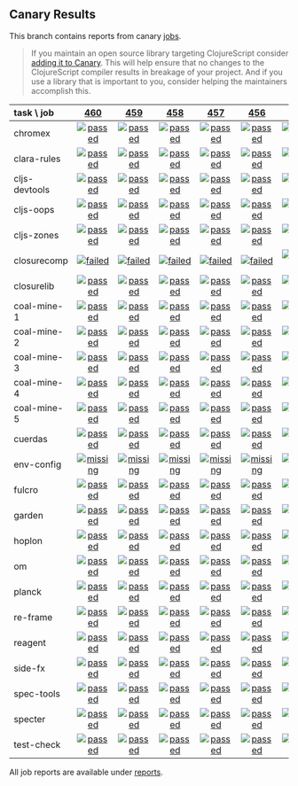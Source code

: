 ## Canary Results

This branch contains reports from canary [jobs](https://github.com/cljs-oss/canary/tree/jobs).

> If you maintain an open source library targeting ClojureScript consider [adding it to Canary](https://github.com/cljs-oss/canary/tree/master#how-to-participate). This will help ensure that no changes to the ClojureScript compiler results in breakage of your project. And if you use a library that is important to you, consider helping the maintainers accomplish this.

[//]: # (begin_overview_table)

| task \ job | <a href="reports/2018/07/03/job-000460-1.10.351-6c8e69c" title="job #460 finished on 2018-07-03">460</a> | <a href="reports/2018/07/02/job-000459-1.10.351-6c8e69c" title="job #459 finished on 2018-07-02">459</a> | <a href="reports/2018/07/01/job-000458-1.10.348-e173e54" title="job #458 finished on 2018-07-01">458</a> | <a href="reports/2018/06/30/job-000457-1.10.348-e173e54" title="job #457 finished on 2018-06-30">457</a> | <a href="reports/2018/06/29/job-000456-1.10.340-9a8196e" title="job #456 finished on 2018-06-29">456</a> | <a href="reports/2018/06/28/job-000455-1.10.340-9a8196e" title="job #455 finished on 2018-06-28">455</a> | <a href="reports/2018/06/27/job-000454-1.10.340-9a8196e" title="job #454 finished on 2018-06-27">454</a> | <a href="reports/2018/06/26/job-000453-1.10.340-9a8196e" title="job #453 finished on 2018-06-26">453</a> | <a href="reports/2018/06/26/job-000452-1.10.340-9a8196e" title="job #452 finished on 2018-06-26">452</a> | <a href="reports/2018/06/26/job-000451-1.10.340-9a8196e" title="job #451 finished on 2018-06-26">451</a> |
| :--- | :---: | :---: | :---: | :---: | :---: | :---: | :---: | :---: | :---: | :---: |
| chromex | <a href="reports/2018/07/03/job-000460-1.10.351-6c8e69c#-chromex"><img title="passed" src="http://box.binaryage.com/s-passed.svg"><a> | <a href="reports/2018/07/02/job-000459-1.10.351-6c8e69c#-chromex"><img title="passed" src="http://box.binaryage.com/s-passed.svg"><a> | <a href="reports/2018/07/01/job-000458-1.10.348-e173e54#-chromex"><img title="passed" src="http://box.binaryage.com/s-passed.svg"><a> | <a href="reports/2018/06/30/job-000457-1.10.348-e173e54#-chromex"><img title="passed" src="http://box.binaryage.com/s-passed.svg"><a> | <a href="reports/2018/06/29/job-000456-1.10.340-9a8196e#-chromex"><img title="passed" src="http://box.binaryage.com/s-passed.svg"><a> | <a href="reports/2018/06/28/job-000455-1.10.340-9a8196e#-chromex"><img title="passed" src="http://box.binaryage.com/s-passed.svg"><a> | <a href="reports/2018/06/27/job-000454-1.10.340-9a8196e#-chromex"><img title="failed" src="http://box.binaryage.com/s-failed.svg"><a> | <a href="reports/2018/06/26/job-000453-1.10.340-9a8196e#-chromex"><img title="disabled" src="http://box.binaryage.com/s-disabled.svg"><a> | <a href="reports/2018/06/26/job-000452-1.10.340-9a8196e#-chromex"><img title="disabled" src="http://box.binaryage.com/s-disabled.svg"><a> | <a href="reports/2018/06/26/job-000451-1.10.340-9a8196e#-chromex"><img title="passed" src="http://box.binaryage.com/s-passed.svg"><a> |
| clara-rules | <a href="reports/2018/07/03/job-000460-1.10.351-6c8e69c#-clara-rules"><img title="passed" src="http://box.binaryage.com/s-passed.svg"><a> | <a href="reports/2018/07/02/job-000459-1.10.351-6c8e69c#-clara-rules"><img title="passed" src="http://box.binaryage.com/s-passed.svg"><a> | <a href="reports/2018/07/01/job-000458-1.10.348-e173e54#-clara-rules"><img title="passed" src="http://box.binaryage.com/s-passed.svg"><a> | <a href="reports/2018/06/30/job-000457-1.10.348-e173e54#-clara-rules"><img title="passed" src="http://box.binaryage.com/s-passed.svg"><a> | <a href="reports/2018/06/29/job-000456-1.10.340-9a8196e#-clara-rules"><img title="passed" src="http://box.binaryage.com/s-passed.svg"><a> | <a href="reports/2018/06/28/job-000455-1.10.340-9a8196e#-clara-rules"><img title="passed" src="http://box.binaryage.com/s-passed.svg"><a> | <a href="reports/2018/06/27/job-000454-1.10.340-9a8196e#-clara-rules"><img title="passed" src="http://box.binaryage.com/s-passed.svg"><a> | <a href="reports/2018/06/26/job-000453-1.10.340-9a8196e#-clara-rules"><img title="disabled" src="http://box.binaryage.com/s-disabled.svg"><a> | <a href="reports/2018/06/26/job-000452-1.10.340-9a8196e#-clara-rules"><img title="disabled" src="http://box.binaryage.com/s-disabled.svg"><a> | <a href="reports/2018/06/26/job-000451-1.10.340-9a8196e#-clara-rules"><img title="passed" src="http://box.binaryage.com/s-passed.svg"><a> |
| cljs-devtools | <a href="reports/2018/07/03/job-000460-1.10.351-6c8e69c#-cljs-devtools"><img title="passed" src="http://box.binaryage.com/s-passed.svg"><a> | <a href="reports/2018/07/02/job-000459-1.10.351-6c8e69c#-cljs-devtools"><img title="passed" src="http://box.binaryage.com/s-passed.svg"><a> | <a href="reports/2018/07/01/job-000458-1.10.348-e173e54#-cljs-devtools"><img title="passed" src="http://box.binaryage.com/s-passed.svg"><a> | <a href="reports/2018/06/30/job-000457-1.10.348-e173e54#-cljs-devtools"><img title="passed" src="http://box.binaryage.com/s-passed.svg"><a> | <a href="reports/2018/06/29/job-000456-1.10.340-9a8196e#-cljs-devtools"><img title="passed" src="http://box.binaryage.com/s-passed.svg"><a> | <a href="reports/2018/06/28/job-000455-1.10.340-9a8196e#-cljs-devtools"><img title="passed" src="http://box.binaryage.com/s-passed.svg"><a> | <a href="reports/2018/06/27/job-000454-1.10.340-9a8196e#-cljs-devtools"><img title="passed" src="http://box.binaryage.com/s-passed.svg"><a> | <a href="reports/2018/06/26/job-000453-1.10.340-9a8196e#-cljs-devtools"><img title="disabled" src="http://box.binaryage.com/s-disabled.svg"><a> | <a href="reports/2018/06/26/job-000452-1.10.340-9a8196e#-cljs-devtools"><img title="disabled" src="http://box.binaryage.com/s-disabled.svg"><a> | <a href="reports/2018/06/26/job-000451-1.10.340-9a8196e#-cljs-devtools"><img title="passed" src="http://box.binaryage.com/s-passed.svg"><a> |
| cljs-oops | <a href="reports/2018/07/03/job-000460-1.10.351-6c8e69c#-cljs-oops"><img title="passed" src="http://box.binaryage.com/s-passed.svg"><a> | <a href="reports/2018/07/02/job-000459-1.10.351-6c8e69c#-cljs-oops"><img title="passed" src="http://box.binaryage.com/s-passed.svg"><a> | <a href="reports/2018/07/01/job-000458-1.10.348-e173e54#-cljs-oops"><img title="passed" src="http://box.binaryage.com/s-passed.svg"><a> | <a href="reports/2018/06/30/job-000457-1.10.348-e173e54#-cljs-oops"><img title="passed" src="http://box.binaryage.com/s-passed.svg"><a> | <a href="reports/2018/06/29/job-000456-1.10.340-9a8196e#-cljs-oops"><img title="passed" src="http://box.binaryage.com/s-passed.svg"><a> | <a href="reports/2018/06/28/job-000455-1.10.340-9a8196e#-cljs-oops"><img title="passed" src="http://box.binaryage.com/s-passed.svg"><a> | <a href="reports/2018/06/27/job-000454-1.10.340-9a8196e#-cljs-oops"><img title="passed" src="http://box.binaryage.com/s-passed.svg"><a> | <a href="reports/2018/06/26/job-000453-1.10.340-9a8196e#-cljs-oops"><img title="disabled" src="http://box.binaryage.com/s-disabled.svg"><a> | <a href="reports/2018/06/26/job-000452-1.10.340-9a8196e#-cljs-oops"><img title="disabled" src="http://box.binaryage.com/s-disabled.svg"><a> | <a href="reports/2018/06/26/job-000451-1.10.340-9a8196e#-cljs-oops"><img title="passed" src="http://box.binaryage.com/s-passed.svg"><a> |
| cljs-zones | <a href="reports/2018/07/03/job-000460-1.10.351-6c8e69c#-cljs-zones"><img title="passed" src="http://box.binaryage.com/s-passed.svg"><a> | <a href="reports/2018/07/02/job-000459-1.10.351-6c8e69c#-cljs-zones"><img title="passed" src="http://box.binaryage.com/s-passed.svg"><a> | <a href="reports/2018/07/01/job-000458-1.10.348-e173e54#-cljs-zones"><img title="passed" src="http://box.binaryage.com/s-passed.svg"><a> | <a href="reports/2018/06/30/job-000457-1.10.348-e173e54#-cljs-zones"><img title="passed" src="http://box.binaryage.com/s-passed.svg"><a> | <a href="reports/2018/06/29/job-000456-1.10.340-9a8196e#-cljs-zones"><img title="passed" src="http://box.binaryage.com/s-passed.svg"><a> | <a href="reports/2018/06/28/job-000455-1.10.340-9a8196e#-cljs-zones"><img title="passed" src="http://box.binaryage.com/s-passed.svg"><a> | <a href="reports/2018/06/27/job-000454-1.10.340-9a8196e#-cljs-zones"><img title="passed" src="http://box.binaryage.com/s-passed.svg"><a> | <a href="reports/2018/06/26/job-000453-1.10.340-9a8196e#-cljs-zones"><img title="disabled" src="http://box.binaryage.com/s-disabled.svg"><a> | <a href="reports/2018/06/26/job-000452-1.10.340-9a8196e#-cljs-zones"><img title="disabled" src="http://box.binaryage.com/s-disabled.svg"><a> | <a href="reports/2018/06/26/job-000451-1.10.340-9a8196e#-cljs-zones"><img title="passed" src="http://box.binaryage.com/s-passed.svg"><a> |
| closurecomp | <a href="reports/2018/07/03/job-000460-1.10.351-6c8e69c#-closurecomp"><img title="failed" src="http://box.binaryage.com/s-failed.svg"><a> | <a href="reports/2018/07/02/job-000459-1.10.351-6c8e69c#-closurecomp"><img title="failed" src="http://box.binaryage.com/s-failed.svg"><a> | <a href="reports/2018/07/01/job-000458-1.10.348-e173e54#-closurecomp"><img title="failed" src="http://box.binaryage.com/s-failed.svg"><a> | <a href="reports/2018/06/30/job-000457-1.10.348-e173e54#-closurecomp"><img title="failed" src="http://box.binaryage.com/s-failed.svg"><a> | <a href="reports/2018/06/29/job-000456-1.10.340-9a8196e#-closurecomp"><img title="failed" src="http://box.binaryage.com/s-failed.svg"><a> | <a href="reports/2018/06/28/job-000455-1.10.340-9a8196e#-closurecomp"><img title="passed" src="http://box.binaryage.com/s-passed.svg"><a> | <a href="reports/2018/06/27/job-000454-1.10.340-9a8196e#-closurecomp"><img title="passed" src="http://box.binaryage.com/s-passed.svg"><a> | <a href="reports/2018/06/26/job-000453-1.10.340-9a8196e#-closurecomp"><img title="disabled" src="http://box.binaryage.com/s-disabled.svg"><a> | <a href="reports/2018/06/26/job-000452-1.10.340-9a8196e#-closurecomp"><img title="disabled" src="http://box.binaryage.com/s-disabled.svg"><a> | <a href="reports/2018/06/26/job-000451-1.10.340-9a8196e#-closurecomp"><img title="passed" src="http://box.binaryage.com/s-passed.svg"><a> |
| closurelib | <a href="reports/2018/07/03/job-000460-1.10.351-6c8e69c#-closurelib"><img title="passed" src="http://box.binaryage.com/s-passed.svg"><a> | <a href="reports/2018/07/02/job-000459-1.10.351-6c8e69c#-closurelib"><img title="passed" src="http://box.binaryage.com/s-passed.svg"><a> | <a href="reports/2018/07/01/job-000458-1.10.348-e173e54#-closurelib"><img title="passed" src="http://box.binaryage.com/s-passed.svg"><a> | <a href="reports/2018/06/30/job-000457-1.10.348-e173e54#-closurelib"><img title="passed" src="http://box.binaryage.com/s-passed.svg"><a> | <a href="reports/2018/06/29/job-000456-1.10.340-9a8196e#-closurelib"><img title="passed" src="http://box.binaryage.com/s-passed.svg"><a> | <a href="reports/2018/06/28/job-000455-1.10.340-9a8196e#-closurelib"><img title="passed" src="http://box.binaryage.com/s-passed.svg"><a> | <a href="reports/2018/06/27/job-000454-1.10.340-9a8196e#-closurelib"><img title="passed" src="http://box.binaryage.com/s-passed.svg"><a> | <a href="reports/2018/06/26/job-000453-1.10.340-9a8196e#-closurelib"><img title="disabled" src="http://box.binaryage.com/s-disabled.svg"><a> | <a href="reports/2018/06/26/job-000452-1.10.340-9a8196e#-closurelib"><img title="disabled" src="http://box.binaryage.com/s-disabled.svg"><a> | <a href="reports/2018/06/26/job-000451-1.10.340-9a8196e#-closurelib"><img title="passed" src="http://box.binaryage.com/s-passed.svg"><a> |
| coal-mine-1 | <a href="reports/2018/07/03/job-000460-1.10.351-6c8e69c#-coal-mine-1"><img title="passed" src="http://box.binaryage.com/s-passed.svg"><a> | <a href="reports/2018/07/02/job-000459-1.10.351-6c8e69c#-coal-mine-1"><img title="passed" src="http://box.binaryage.com/s-passed.svg"><a> | <a href="reports/2018/07/01/job-000458-1.10.348-e173e54#-coal-mine-1"><img title="passed" src="http://box.binaryage.com/s-passed.svg"><a> | <a href="reports/2018/06/30/job-000457-1.10.348-e173e54#-coal-mine-1"><img title="passed" src="http://box.binaryage.com/s-passed.svg"><a> | <a href="reports/2018/06/29/job-000456-1.10.340-9a8196e#-coal-mine-1"><img title="passed" src="http://box.binaryage.com/s-passed.svg"><a> | <a href="reports/2018/06/28/job-000455-1.10.340-9a8196e#-coal-mine-1"><img title="passed" src="http://box.binaryage.com/s-passed.svg"><a> | <a href="reports/2018/06/27/job-000454-1.10.340-9a8196e#-coal-mine-1"><img title="passed" src="http://box.binaryage.com/s-passed.svg"><a> | <a href="reports/2018/06/26/job-000453-1.10.340-9a8196e#-coal-mine-1"><img title="disabled" src="http://box.binaryage.com/s-disabled.svg"><a> | <a href="reports/2018/06/26/job-000452-1.10.340-9a8196e#-coal-mine-1"><img title="disabled" src="http://box.binaryage.com/s-disabled.svg"><a> | <a href="reports/2018/06/26/job-000451-1.10.340-9a8196e#-coal-mine-1"><img title="passed" src="http://box.binaryage.com/s-passed.svg"><a> |
| coal-mine-2 | <a href="reports/2018/07/03/job-000460-1.10.351-6c8e69c#-coal-mine-2"><img title="passed" src="http://box.binaryage.com/s-passed.svg"><a> | <a href="reports/2018/07/02/job-000459-1.10.351-6c8e69c#-coal-mine-2"><img title="passed" src="http://box.binaryage.com/s-passed.svg"><a> | <a href="reports/2018/07/01/job-000458-1.10.348-e173e54#-coal-mine-2"><img title="passed" src="http://box.binaryage.com/s-passed.svg"><a> | <a href="reports/2018/06/30/job-000457-1.10.348-e173e54#-coal-mine-2"><img title="passed" src="http://box.binaryage.com/s-passed.svg"><a> | <a href="reports/2018/06/29/job-000456-1.10.340-9a8196e#-coal-mine-2"><img title="passed" src="http://box.binaryage.com/s-passed.svg"><a> | <a href="reports/2018/06/28/job-000455-1.10.340-9a8196e#-coal-mine-2"><img title="passed" src="http://box.binaryage.com/s-passed.svg"><a> | <a href="reports/2018/06/27/job-000454-1.10.340-9a8196e#-coal-mine-2"><img title="passed" src="http://box.binaryage.com/s-passed.svg"><a> | <a href="reports/2018/06/26/job-000453-1.10.340-9a8196e#-coal-mine-2"><img title="disabled" src="http://box.binaryage.com/s-disabled.svg"><a> | <a href="reports/2018/06/26/job-000452-1.10.340-9a8196e#-coal-mine-2"><img title="disabled" src="http://box.binaryage.com/s-disabled.svg"><a> | <a href="reports/2018/06/26/job-000451-1.10.340-9a8196e#-coal-mine-2"><img title="passed" src="http://box.binaryage.com/s-passed.svg"><a> |
| coal-mine-3 | <a href="reports/2018/07/03/job-000460-1.10.351-6c8e69c#-coal-mine-3"><img title="passed" src="http://box.binaryage.com/s-passed.svg"><a> | <a href="reports/2018/07/02/job-000459-1.10.351-6c8e69c#-coal-mine-3"><img title="passed" src="http://box.binaryage.com/s-passed.svg"><a> | <a href="reports/2018/07/01/job-000458-1.10.348-e173e54#-coal-mine-3"><img title="passed" src="http://box.binaryage.com/s-passed.svg"><a> | <a href="reports/2018/06/30/job-000457-1.10.348-e173e54#-coal-mine-3"><img title="passed" src="http://box.binaryage.com/s-passed.svg"><a> | <a href="reports/2018/06/29/job-000456-1.10.340-9a8196e#-coal-mine-3"><img title="passed" src="http://box.binaryage.com/s-passed.svg"><a> | <a href="reports/2018/06/28/job-000455-1.10.340-9a8196e#-coal-mine-3"><img title="passed" src="http://box.binaryage.com/s-passed.svg"><a> | <a href="reports/2018/06/27/job-000454-1.10.340-9a8196e#-coal-mine-3"><img title="passed" src="http://box.binaryage.com/s-passed.svg"><a> | <a href="reports/2018/06/26/job-000453-1.10.340-9a8196e#-coal-mine-3"><img title="disabled" src="http://box.binaryage.com/s-disabled.svg"><a> | <a href="reports/2018/06/26/job-000452-1.10.340-9a8196e#-coal-mine-3"><img title="disabled" src="http://box.binaryage.com/s-disabled.svg"><a> | <a href="reports/2018/06/26/job-000451-1.10.340-9a8196e#-coal-mine-3"><img title="passed" src="http://box.binaryage.com/s-passed.svg"><a> |
| coal-mine-4 | <a href="reports/2018/07/03/job-000460-1.10.351-6c8e69c#-coal-mine-4"><img title="passed" src="http://box.binaryage.com/s-passed.svg"><a> | <a href="reports/2018/07/02/job-000459-1.10.351-6c8e69c#-coal-mine-4"><img title="passed" src="http://box.binaryage.com/s-passed.svg"><a> | <a href="reports/2018/07/01/job-000458-1.10.348-e173e54#-coal-mine-4"><img title="passed" src="http://box.binaryage.com/s-passed.svg"><a> | <a href="reports/2018/06/30/job-000457-1.10.348-e173e54#-coal-mine-4"><img title="passed" src="http://box.binaryage.com/s-passed.svg"><a> | <a href="reports/2018/06/29/job-000456-1.10.340-9a8196e#-coal-mine-4"><img title="passed" src="http://box.binaryage.com/s-passed.svg"><a> | <a href="reports/2018/06/28/job-000455-1.10.340-9a8196e#-coal-mine-4"><img title="passed" src="http://box.binaryage.com/s-passed.svg"><a> | <a href="reports/2018/06/27/job-000454-1.10.340-9a8196e#-coal-mine-4"><img title="passed" src="http://box.binaryage.com/s-passed.svg"><a> | <a href="reports/2018/06/26/job-000453-1.10.340-9a8196e#-coal-mine-4"><img title="disabled" src="http://box.binaryage.com/s-disabled.svg"><a> | <a href="reports/2018/06/26/job-000452-1.10.340-9a8196e#-coal-mine-4"><img title="disabled" src="http://box.binaryage.com/s-disabled.svg"><a> | <a href="reports/2018/06/26/job-000451-1.10.340-9a8196e#-coal-mine-4"><img title="passed" src="http://box.binaryage.com/s-passed.svg"><a> |
| coal-mine-5 | <a href="reports/2018/07/03/job-000460-1.10.351-6c8e69c#-coal-mine-5"><img title="passed" src="http://box.binaryage.com/s-passed.svg"><a> | <a href="reports/2018/07/02/job-000459-1.10.351-6c8e69c#-coal-mine-5"><img title="passed" src="http://box.binaryage.com/s-passed.svg"><a> | <a href="reports/2018/07/01/job-000458-1.10.348-e173e54#-coal-mine-5"><img title="passed" src="http://box.binaryage.com/s-passed.svg"><a> | <a href="reports/2018/06/30/job-000457-1.10.348-e173e54#-coal-mine-5"><img title="passed" src="http://box.binaryage.com/s-passed.svg"><a> | <a href="reports/2018/06/29/job-000456-1.10.340-9a8196e#-coal-mine-5"><img title="passed" src="http://box.binaryage.com/s-passed.svg"><a> | <a href="reports/2018/06/28/job-000455-1.10.340-9a8196e#-coal-mine-5"><img title="passed" src="http://box.binaryage.com/s-passed.svg"><a> | <a href="reports/2018/06/27/job-000454-1.10.340-9a8196e#-coal-mine-5"><img title="passed" src="http://box.binaryage.com/s-passed.svg"><a> | <a href="reports/2018/06/26/job-000453-1.10.340-9a8196e#-coal-mine-5"><img title="disabled" src="http://box.binaryage.com/s-disabled.svg"><a> | <a href="reports/2018/06/26/job-000452-1.10.340-9a8196e#-coal-mine-5"><img title="disabled" src="http://box.binaryage.com/s-disabled.svg"><a> | <a href="reports/2018/06/26/job-000451-1.10.340-9a8196e#-coal-mine-5"><img title="passed" src="http://box.binaryage.com/s-passed.svg"><a> |
| cuerdas | <a href="reports/2018/07/03/job-000460-1.10.351-6c8e69c#-cuerdas"><img title="passed" src="http://box.binaryage.com/s-passed.svg"><a> | <a href="reports/2018/07/02/job-000459-1.10.351-6c8e69c#-cuerdas"><img title="passed" src="http://box.binaryage.com/s-passed.svg"><a> | <a href="reports/2018/07/01/job-000458-1.10.348-e173e54#-cuerdas"><img title="passed" src="http://box.binaryage.com/s-passed.svg"><a> | <a href="reports/2018/06/30/job-000457-1.10.348-e173e54#-cuerdas"><img title="passed" src="http://box.binaryage.com/s-passed.svg"><a> | <a href="reports/2018/06/29/job-000456-1.10.340-9a8196e#-cuerdas"><img title="passed" src="http://box.binaryage.com/s-passed.svg"><a> | <a href="reports/2018/06/28/job-000455-1.10.340-9a8196e#-cuerdas"><img title="passed" src="http://box.binaryage.com/s-passed.svg"><a> | <a href="reports/2018/06/27/job-000454-1.10.340-9a8196e#-cuerdas"><img title="passed" src="http://box.binaryage.com/s-passed.svg"><a> | <a href="reports/2018/06/26/job-000453-1.10.340-9a8196e#-cuerdas"><img title="disabled" src="http://box.binaryage.com/s-disabled.svg"><a> | <a href="reports/2018/06/26/job-000452-1.10.340-9a8196e#-cuerdas"><img title="disabled" src="http://box.binaryage.com/s-disabled.svg"><a> | <a href="reports/2018/06/26/job-000451-1.10.340-9a8196e#-cuerdas"><img title="passed" src="http://box.binaryage.com/s-passed.svg"><a> |
| env-config | <a href="reports/2018/07/03/job-000460-1.10.351-6c8e69c#-env-config"><img title="missing" src="http://box.binaryage.com/s-missing.svg"><a> | <a href="reports/2018/07/02/job-000459-1.10.351-6c8e69c#-env-config"><img title="missing" src="http://box.binaryage.com/s-missing.svg"><a> | <a href="reports/2018/07/01/job-000458-1.10.348-e173e54#-env-config"><img title="missing" src="http://box.binaryage.com/s-missing.svg"><a> | <a href="reports/2018/06/30/job-000457-1.10.348-e173e54#-env-config"><img title="missing" src="http://box.binaryage.com/s-missing.svg"><a> | <a href="reports/2018/06/29/job-000456-1.10.340-9a8196e#-env-config"><img title="missing" src="http://box.binaryage.com/s-missing.svg"><a> | <a href="reports/2018/06/28/job-000455-1.10.340-9a8196e#-env-config"><img title="missing" src="http://box.binaryage.com/s-missing.svg"><a> | <a href="reports/2018/06/27/job-000454-1.10.340-9a8196e#-env-config"><img title="missing" src="http://box.binaryage.com/s-missing.svg"><a> | <a href="reports/2018/06/26/job-000453-1.10.340-9a8196e#-env-config"><img title="disabled" src="http://box.binaryage.com/s-disabled.svg"><a> | <a href="reports/2018/06/26/job-000452-1.10.340-9a8196e#-env-config"><img title="disabled" src="http://box.binaryage.com/s-disabled.svg"><a> | <a href="reports/2018/06/26/job-000451-1.10.340-9a8196e#-env-config"><img title="passed" src="http://box.binaryage.com/s-passed.svg"><a> |
| fulcro | <a href="reports/2018/07/03/job-000460-1.10.351-6c8e69c#-fulcro"><img title="passed" src="http://box.binaryage.com/s-passed.svg"><a> | <a href="reports/2018/07/02/job-000459-1.10.351-6c8e69c#-fulcro"><img title="passed" src="http://box.binaryage.com/s-passed.svg"><a> | <a href="reports/2018/07/01/job-000458-1.10.348-e173e54#-fulcro"><img title="passed" src="http://box.binaryage.com/s-passed.svg"><a> | <a href="reports/2018/06/30/job-000457-1.10.348-e173e54#-fulcro"><img title="passed" src="http://box.binaryage.com/s-passed.svg"><a> | <a href="reports/2018/06/29/job-000456-1.10.340-9a8196e#-fulcro"><img title="passed" src="http://box.binaryage.com/s-passed.svg"><a> | <a href="reports/2018/06/28/job-000455-1.10.340-9a8196e#-fulcro"><img title="passed" src="http://box.binaryage.com/s-passed.svg"><a> | <a href="reports/2018/06/27/job-000454-1.10.340-9a8196e#-fulcro"><img title="passed" src="http://box.binaryage.com/s-passed.svg"><a> | <a href="reports/2018/06/26/job-000453-1.10.340-9a8196e#-fulcro"><img title="disabled" src="http://box.binaryage.com/s-disabled.svg"><a> | <a href="reports/2018/06/26/job-000452-1.10.340-9a8196e#-fulcro"><img title="disabled" src="http://box.binaryage.com/s-disabled.svg"><a> | <a href="reports/2018/06/26/job-000451-1.10.340-9a8196e#-fulcro"><img title="passed" src="http://box.binaryage.com/s-passed.svg"><a> |
| garden | <a href="reports/2018/07/03/job-000460-1.10.351-6c8e69c#-garden"><img title="passed" src="http://box.binaryage.com/s-passed.svg"><a> | <a href="reports/2018/07/02/job-000459-1.10.351-6c8e69c#-garden"><img title="passed" src="http://box.binaryage.com/s-passed.svg"><a> | <a href="reports/2018/07/01/job-000458-1.10.348-e173e54#-garden"><img title="passed" src="http://box.binaryage.com/s-passed.svg"><a> | <a href="reports/2018/06/30/job-000457-1.10.348-e173e54#-garden"><img title="passed" src="http://box.binaryage.com/s-passed.svg"><a> | <a href="reports/2018/06/29/job-000456-1.10.340-9a8196e#-garden"><img title="passed" src="http://box.binaryage.com/s-passed.svg"><a> | <a href="reports/2018/06/28/job-000455-1.10.340-9a8196e#-garden"><img title="passed" src="http://box.binaryage.com/s-passed.svg"><a> | <a href="reports/2018/06/27/job-000454-1.10.340-9a8196e#-garden"><img title="passed" src="http://box.binaryage.com/s-passed.svg"><a> | <a href="reports/2018/06/26/job-000453-1.10.340-9a8196e#-garden"><img title="disabled" src="http://box.binaryage.com/s-disabled.svg"><a> | <a href="reports/2018/06/26/job-000452-1.10.340-9a8196e#-garden"><img title="disabled" src="http://box.binaryage.com/s-disabled.svg"><a> | <a href="reports/2018/06/26/job-000451-1.10.340-9a8196e#-garden"><img title="passed" src="http://box.binaryage.com/s-passed.svg"><a> |
| hoplon | <a href="reports/2018/07/03/job-000460-1.10.351-6c8e69c#-hoplon"><img title="passed" src="http://box.binaryage.com/s-passed.svg"><a> | <a href="reports/2018/07/02/job-000459-1.10.351-6c8e69c#-hoplon"><img title="passed" src="http://box.binaryage.com/s-passed.svg"><a> | <a href="reports/2018/07/01/job-000458-1.10.348-e173e54#-hoplon"><img title="passed" src="http://box.binaryage.com/s-passed.svg"><a> | <a href="reports/2018/06/30/job-000457-1.10.348-e173e54#-hoplon"><img title="passed" src="http://box.binaryage.com/s-passed.svg"><a> | <a href="reports/2018/06/29/job-000456-1.10.340-9a8196e#-hoplon"><img title="passed" src="http://box.binaryage.com/s-passed.svg"><a> | <a href="reports/2018/06/28/job-000455-1.10.340-9a8196e#-hoplon"><img title="passed" src="http://box.binaryage.com/s-passed.svg"><a> | <a href="reports/2018/06/27/job-000454-1.10.340-9a8196e#-hoplon"><img title="passed" src="http://box.binaryage.com/s-passed.svg"><a> | <a href="reports/2018/06/26/job-000453-1.10.340-9a8196e#-hoplon"><img title="disabled" src="http://box.binaryage.com/s-disabled.svg"><a> | <a href="reports/2018/06/26/job-000452-1.10.340-9a8196e#-hoplon"><img title="disabled" src="http://box.binaryage.com/s-disabled.svg"><a> | <a href="reports/2018/06/26/job-000451-1.10.340-9a8196e#-hoplon"><img title="passed" src="http://box.binaryage.com/s-passed.svg"><a> |
| om | <a href="reports/2018/07/03/job-000460-1.10.351-6c8e69c#-om"><img title="passed" src="http://box.binaryage.com/s-passed.svg"><a> | <a href="reports/2018/07/02/job-000459-1.10.351-6c8e69c#-om"><img title="passed" src="http://box.binaryage.com/s-passed.svg"><a> | <a href="reports/2018/07/01/job-000458-1.10.348-e173e54#-om"><img title="passed" src="http://box.binaryage.com/s-passed.svg"><a> | <a href="reports/2018/06/30/job-000457-1.10.348-e173e54#-om"><img title="passed" src="http://box.binaryage.com/s-passed.svg"><a> | <a href="reports/2018/06/29/job-000456-1.10.340-9a8196e#-om"><img title="passed" src="http://box.binaryage.com/s-passed.svg"><a> | <a href="reports/2018/06/28/job-000455-1.10.340-9a8196e#-om"><img title="passed" src="http://box.binaryage.com/s-passed.svg"><a> | <a href="reports/2018/06/27/job-000454-1.10.340-9a8196e#-om"><img title="passed" src="http://box.binaryage.com/s-passed.svg"><a> | <a href="reports/2018/06/26/job-000453-1.10.340-9a8196e#-om"><img title="disabled" src="http://box.binaryage.com/s-disabled.svg"><a> | <a href="reports/2018/06/26/job-000452-1.10.340-9a8196e#-om"><img title="disabled" src="http://box.binaryage.com/s-disabled.svg"><a> | <a href="reports/2018/06/26/job-000451-1.10.340-9a8196e#-om"><img title="passed" src="http://box.binaryage.com/s-passed.svg"><a> |
| planck | <a href="reports/2018/07/03/job-000460-1.10.351-6c8e69c#-planck"><img title="passed" src="http://box.binaryage.com/s-passed.svg"><a> | <a href="reports/2018/07/02/job-000459-1.10.351-6c8e69c#-planck"><img title="passed" src="http://box.binaryage.com/s-passed.svg"><a> | <a href="reports/2018/07/01/job-000458-1.10.348-e173e54#-planck"><img title="passed" src="http://box.binaryage.com/s-passed.svg"><a> | <a href="reports/2018/06/30/job-000457-1.10.348-e173e54#-planck"><img title="passed" src="http://box.binaryage.com/s-passed.svg"><a> | <a href="reports/2018/06/29/job-000456-1.10.340-9a8196e#-planck"><img title="passed" src="http://box.binaryage.com/s-passed.svg"><a> | <a href="reports/2018/06/28/job-000455-1.10.340-9a8196e#-planck"><img title="passed" src="http://box.binaryage.com/s-passed.svg"><a> | <a href="reports/2018/06/27/job-000454-1.10.340-9a8196e#-planck"><img title="passed" src="http://box.binaryage.com/s-passed.svg"><a> | <a href="reports/2018/06/26/job-000453-1.10.340-9a8196e#-planck"><img title="disabled" src="http://box.binaryage.com/s-disabled.svg"><a> | <a href="reports/2018/06/26/job-000452-1.10.340-9a8196e#-planck"><img title="disabled" src="http://box.binaryage.com/s-disabled.svg"><a> | <a href="reports/2018/06/26/job-000451-1.10.340-9a8196e#-planck"><img title="passed" src="http://box.binaryage.com/s-passed.svg"><a> |
| re-frame | <a href="reports/2018/07/03/job-000460-1.10.351-6c8e69c#-re-frame"><img title="passed" src="http://box.binaryage.com/s-passed.svg"><a> | <a href="reports/2018/07/02/job-000459-1.10.351-6c8e69c#-re-frame"><img title="passed" src="http://box.binaryage.com/s-passed.svg"><a> | <a href="reports/2018/07/01/job-000458-1.10.348-e173e54#-re-frame"><img title="passed" src="http://box.binaryage.com/s-passed.svg"><a> | <a href="reports/2018/06/30/job-000457-1.10.348-e173e54#-re-frame"><img title="passed" src="http://box.binaryage.com/s-passed.svg"><a> | <a href="reports/2018/06/29/job-000456-1.10.340-9a8196e#-re-frame"><img title="passed" src="http://box.binaryage.com/s-passed.svg"><a> | <a href="reports/2018/06/28/job-000455-1.10.340-9a8196e#-re-frame"><img title="passed" src="http://box.binaryage.com/s-passed.svg"><a> | <a href="reports/2018/06/27/job-000454-1.10.340-9a8196e#-re-frame"><img title="passed" src="http://box.binaryage.com/s-passed.svg"><a> | <a href="reports/2018/06/26/job-000453-1.10.340-9a8196e#-re-frame"><img title="disabled" src="http://box.binaryage.com/s-disabled.svg"><a> | <a href="reports/2018/06/26/job-000452-1.10.340-9a8196e#-re-frame"><img title="disabled" src="http://box.binaryage.com/s-disabled.svg"><a> | <a href="reports/2018/06/26/job-000451-1.10.340-9a8196e#-re-frame"><img title="passed" src="http://box.binaryage.com/s-passed.svg"><a> |
| reagent | <a href="reports/2018/07/03/job-000460-1.10.351-6c8e69c#-reagent"><img title="passed" src="http://box.binaryage.com/s-passed.svg"><a> | <a href="reports/2018/07/02/job-000459-1.10.351-6c8e69c#-reagent"><img title="passed" src="http://box.binaryage.com/s-passed.svg"><a> | <a href="reports/2018/07/01/job-000458-1.10.348-e173e54#-reagent"><img title="passed" src="http://box.binaryage.com/s-passed.svg"><a> | <a href="reports/2018/06/30/job-000457-1.10.348-e173e54#-reagent"><img title="passed" src="http://box.binaryage.com/s-passed.svg"><a> | <a href="reports/2018/06/29/job-000456-1.10.340-9a8196e#-reagent"><img title="passed" src="http://box.binaryage.com/s-passed.svg"><a> | <a href="reports/2018/06/28/job-000455-1.10.340-9a8196e#-reagent"><img title="passed" src="http://box.binaryage.com/s-passed.svg"><a> | <a href="reports/2018/06/27/job-000454-1.10.340-9a8196e#-reagent"><img title="passed" src="http://box.binaryage.com/s-passed.svg"><a> | <a href="reports/2018/06/26/job-000453-1.10.340-9a8196e#-reagent"><img title="disabled" src="http://box.binaryage.com/s-disabled.svg"><a> | <a href="reports/2018/06/26/job-000452-1.10.340-9a8196e#-reagent"><img title="disabled" src="http://box.binaryage.com/s-disabled.svg"><a> | <a href="reports/2018/06/26/job-000451-1.10.340-9a8196e#-reagent"><img title="passed" src="http://box.binaryage.com/s-passed.svg"><a> |
| side-fx | <a href="reports/2018/07/03/job-000460-1.10.351-6c8e69c#-side-fx"><img title="passed" src="http://box.binaryage.com/s-passed.svg"><a> | <a href="reports/2018/07/02/job-000459-1.10.351-6c8e69c#-side-fx"><img title="passed" src="http://box.binaryage.com/s-passed.svg"><a> | <a href="reports/2018/07/01/job-000458-1.10.348-e173e54#-side-fx"><img title="passed" src="http://box.binaryage.com/s-passed.svg"><a> | <a href="reports/2018/06/30/job-000457-1.10.348-e173e54#-side-fx"><img title="passed" src="http://box.binaryage.com/s-passed.svg"><a> | <a href="reports/2018/06/29/job-000456-1.10.340-9a8196e#-side-fx"><img title="passed" src="http://box.binaryage.com/s-passed.svg"><a> | <a href="reports/2018/06/28/job-000455-1.10.340-9a8196e#-side-fx"><img title="passed" src="http://box.binaryage.com/s-passed.svg"><a> | <a href="reports/2018/06/27/job-000454-1.10.340-9a8196e#-side-fx"><img title="passed" src="http://box.binaryage.com/s-passed.svg"><a> | <a href="reports/2018/06/26/job-000453-1.10.340-9a8196e#-side-fx"><img title="disabled" src="http://box.binaryage.com/s-disabled.svg"><a> | <a href="reports/2018/06/26/job-000452-1.10.340-9a8196e#-side-fx"><img title="disabled" src="http://box.binaryage.com/s-disabled.svg"><a> | <a href="reports/2018/06/26/job-000451-1.10.340-9a8196e#-side-fx"><img title="passed" src="http://box.binaryage.com/s-passed.svg"><a> |
| spec-tools | <a href="reports/2018/07/03/job-000460-1.10.351-6c8e69c#-spec-tools"><img title="passed" src="http://box.binaryage.com/s-passed.svg"><a> | <a href="reports/2018/07/02/job-000459-1.10.351-6c8e69c#-spec-tools"><img title="passed" src="http://box.binaryage.com/s-passed.svg"><a> | <a href="reports/2018/07/01/job-000458-1.10.348-e173e54#-spec-tools"><img title="passed" src="http://box.binaryage.com/s-passed.svg"><a> | <a href="reports/2018/06/30/job-000457-1.10.348-e173e54#-spec-tools"><img title="passed" src="http://box.binaryage.com/s-passed.svg"><a> | <a href="reports/2018/06/29/job-000456-1.10.340-9a8196e#-spec-tools"><img title="passed" src="http://box.binaryage.com/s-passed.svg"><a> | <a href="reports/2018/06/28/job-000455-1.10.340-9a8196e#-spec-tools"><img title="passed" src="http://box.binaryage.com/s-passed.svg"><a> | <a href="reports/2018/06/27/job-000454-1.10.340-9a8196e#-spec-tools"><img title="passed" src="http://box.binaryage.com/s-passed.svg"><a> | <a href="reports/2018/06/26/job-000453-1.10.340-9a8196e#-spec-tools"><img title="disabled" src="http://box.binaryage.com/s-disabled.svg"><a> | <a href="reports/2018/06/26/job-000452-1.10.340-9a8196e#-spec-tools"><img title="disabled" src="http://box.binaryage.com/s-disabled.svg"><a> | <a href="reports/2018/06/26/job-000451-1.10.340-9a8196e#-spec-tools"><img title="passed" src="http://box.binaryage.com/s-passed.svg"><a> |
| specter | <a href="reports/2018/07/03/job-000460-1.10.351-6c8e69c#-specter"><img title="passed" src="http://box.binaryage.com/s-passed.svg"><a> | <a href="reports/2018/07/02/job-000459-1.10.351-6c8e69c#-specter"><img title="passed" src="http://box.binaryage.com/s-passed.svg"><a> | <a href="reports/2018/07/01/job-000458-1.10.348-e173e54#-specter"><img title="passed" src="http://box.binaryage.com/s-passed.svg"><a> | <a href="reports/2018/06/30/job-000457-1.10.348-e173e54#-specter"><img title="passed" src="http://box.binaryage.com/s-passed.svg"><a> | <a href="reports/2018/06/29/job-000456-1.10.340-9a8196e#-specter"><img title="passed" src="http://box.binaryage.com/s-passed.svg"><a> | <a href="reports/2018/06/28/job-000455-1.10.340-9a8196e#-specter"><img title="passed" src="http://box.binaryage.com/s-passed.svg"><a> | <a href="reports/2018/06/27/job-000454-1.10.340-9a8196e#-specter"><img title="passed" src="http://box.binaryage.com/s-passed.svg"><a> | <a href="reports/2018/06/26/job-000453-1.10.340-9a8196e#-specter"><img title="passed" src="http://box.binaryage.com/s-passed.svg"><a> | <a href="reports/2018/06/26/job-000452-1.10.340-9a8196e#-specter"><img title="disabled" src="http://box.binaryage.com/s-disabled.svg"><a> | <a href="reports/2018/06/26/job-000451-1.10.340-9a8196e#-specter"><img title="failed" src="http://box.binaryage.com/s-failed.svg"><a> |
| test-check | <a href="reports/2018/07/03/job-000460-1.10.351-6c8e69c#-test-check"><img title="passed" src="http://box.binaryage.com/s-passed.svg"><a> | <a href="reports/2018/07/02/job-000459-1.10.351-6c8e69c#-test-check"><img title="passed" src="http://box.binaryage.com/s-passed.svg"><a> | <a href="reports/2018/07/01/job-000458-1.10.348-e173e54#-test-check"><img title="passed" src="http://box.binaryage.com/s-passed.svg"><a> | <a href="reports/2018/06/30/job-000457-1.10.348-e173e54#-test-check"><img title="passed" src="http://box.binaryage.com/s-passed.svg"><a> | <a href="reports/2018/06/29/job-000456-1.10.340-9a8196e#-test-check"><img title="passed" src="http://box.binaryage.com/s-passed.svg"><a> | <a href="reports/2018/06/28/job-000455-1.10.340-9a8196e#-test-check"><img title="passed" src="http://box.binaryage.com/s-passed.svg"><a> | <a href="reports/2018/06/27/job-000454-1.10.340-9a8196e#-test-check"><img title="passed" src="http://box.binaryage.com/s-passed.svg"><a> | <a href="reports/2018/06/26/job-000453-1.10.340-9a8196e#-test-check"><img title="disabled" src="http://box.binaryage.com/s-disabled.svg"><a> | <a href="reports/2018/06/26/job-000452-1.10.340-9a8196e#-test-check"><img title="disabled" src="http://box.binaryage.com/s-disabled.svg"><a> | <a href="reports/2018/06/26/job-000451-1.10.340-9a8196e#-test-check"><img title="passed" src="http://box.binaryage.com/s-passed.svg"><a> |

[//]: # (end_overview_table)

All job reports are available under [reports](reports).
